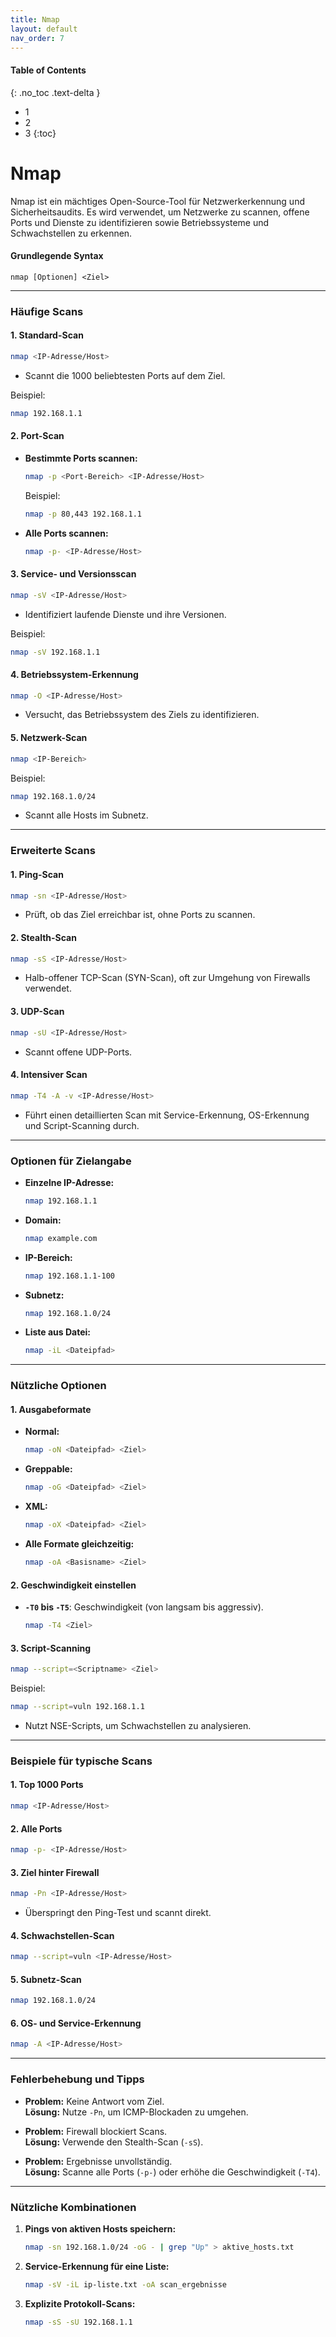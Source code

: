 ```yaml
---
title: Nmap
layout: default
nav_order: 7
---
```


#### Table of Contents
{: .no_toc .text-delta }

- 1
- 2
- 3
{:toc}

# Nmap

Nmap ist ein mächtiges Open-Source-Tool für Netzwerkerkennung und Sicherheitsaudits. Es wird verwendet, um Netzwerke zu scannen, offene Ports und Dienste zu identifizieren sowie Betriebssysteme und Schwachstellen zu erkennen.

#### **Grundlegende Syntax**
```
nmap [Optionen] <Ziel>
```

---

### **Häufige Scans**

#### **1. Standard-Scan**
```bash
nmap <IP-Adresse/Host>
```
- Scannt die 1000 beliebtesten Ports auf dem Ziel.

Beispiel:
```bash
nmap 192.168.1.1
```

#### **2. Port-Scan**
- **Bestimmte Ports scannen:**
  ```bash
  nmap -p <Port-Bereich> <IP-Adresse/Host>
  ```
  Beispiel:
  ```bash
  nmap -p 80,443 192.168.1.1
  ```
- **Alle Ports scannen:**
  ```bash
  nmap -p- <IP-Adresse/Host>
  ```

#### **3. Service- und Versionsscan**
```bash
nmap -sV <IP-Adresse/Host>
```
- Identifiziert laufende Dienste und ihre Versionen.

Beispiel:
```bash
nmap -sV 192.168.1.1
```

#### **4. Betriebssystem-Erkennung**
```bash
nmap -O <IP-Adresse/Host>
```
- Versucht, das Betriebssystem des Ziels zu identifizieren.

#### **5. Netzwerk-Scan**
```bash
nmap <IP-Bereich>
```
Beispiel:
```bash
nmap 192.168.1.0/24
```
- Scannt alle Hosts im Subnetz.

---

### **Erweiterte Scans**

#### **1. Ping-Scan**
```bash
nmap -sn <IP-Adresse/Host>
```
- Prüft, ob das Ziel erreichbar ist, ohne Ports zu scannen.

#### **2. Stealth-Scan**
```bash
nmap -sS <IP-Adresse/Host>
```
- Halb-offener TCP-Scan (SYN-Scan), oft zur Umgehung von Firewalls verwendet.

#### **3. UDP-Scan**
```bash
nmap -sU <IP-Adresse/Host>
```
- Scannt offene UDP-Ports.

#### **4. Intensiver Scan**
```bash
nmap -T4 -A -v <IP-Adresse/Host>
```
- Führt einen detaillierten Scan mit Service-Erkennung, OS-Erkennung und Script-Scanning durch.

---

### **Optionen für Zielangabe**

- **Einzelne IP-Adresse:**
  ```bash
  nmap 192.168.1.1
  ```
- **Domain:**
  ```bash
  nmap example.com
  ```
- **IP-Bereich:**
  ```bash
  nmap 192.168.1.1-100
  ```
- **Subnetz:**
  ```bash
  nmap 192.168.1.0/24
  ```
- **Liste aus Datei:**
  ```bash
  nmap -iL <Dateipfad>
  ```

---

### **Nützliche Optionen**

#### **1. Ausgabeformate**
- **Normal:**
  ```bash
  nmap -oN <Dateipfad> <Ziel>
  ```
- **Greppable:**
  ```bash
  nmap -oG <Dateipfad> <Ziel>
  ```
- **XML:**
  ```bash
  nmap -oX <Dateipfad> <Ziel>
  ```
- **Alle Formate gleichzeitig:**
  ```bash
  nmap -oA <Basisname> <Ziel>
  ```

#### **2. Geschwindigkeit einstellen**
- **`-T0` bis `-T5`**: Geschwindigkeit (von langsam bis aggressiv).
  ```bash
  nmap -T4 <Ziel>
  ```

#### **3. Script-Scanning**
```bash
nmap --script=<Scriptname> <Ziel>
```
Beispiel:
```bash
nmap --script=vuln 192.168.1.1
```
- Nutzt NSE-Scripts, um Schwachstellen zu analysieren.

---

### **Beispiele für typische Scans**

#### **1. Top 1000 Ports**
```bash
nmap <IP-Adresse/Host>
```

#### **2. Alle Ports**
```bash
nmap -p- <IP-Adresse/Host>
```

#### **3. Ziel hinter Firewall**
```bash
nmap -Pn <IP-Adresse/Host>
```
- Überspringt den Ping-Test und scannt direkt.

#### **4. Schwachstellen-Scan**
```bash
nmap --script=vuln <IP-Adresse/Host>
```

#### **5. Subnetz-Scan**
```bash
nmap 192.168.1.0/24
```

#### **6. OS- und Service-Erkennung**
```bash
nmap -A <IP-Adresse/Host>
```

---

### **Fehlerbehebung und Tipps**

- **Problem:** Keine Antwort vom Ziel.  
  **Lösung:** Nutze `-Pn`, um ICMP-Blockaden zu umgehen.

- **Problem:** Firewall blockiert Scans.  
  **Lösung:** Verwende den Stealth-Scan (`-sS`).

- **Problem:** Ergebnisse unvollständig.  
  **Lösung:** Scanne alle Ports (`-p-`) oder erhöhe die Geschwindigkeit (`-T4`).

---

### **Nützliche Kombinationen**

1. **Pings von aktiven Hosts speichern:**
   ```bash
   nmap -sn 192.168.1.0/24 -oG - | grep "Up" > aktive_hosts.txt
   ```

2. **Service-Erkennung für eine Liste:**
   ```bash
   nmap -sV -iL ip-liste.txt -oA scan_ergebnisse
   ```

3. **Explizite Protokoll-Scans:**
   ```bash
   nmap -sS -sU 192.168.1.1
   ```
